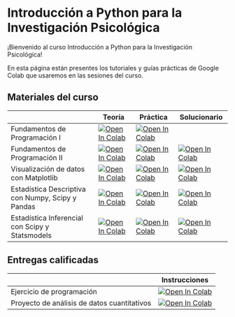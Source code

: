 # Introducción a Python para la Investigación Psicológica

¡Bienvenido al curso Introducción a Python para la Investigación Psicológica! 

En esta página están presentes los tutoriales y guías prácticas de Google Colab que usaremos en las sesiones del curso. 

## Materiales del curso

|   | Teoría | Práctica | Solucionario |
| - | --- | ---- | ---- |
| Fundamentos de Programación I | [![Open In Colab](https://colab.research.google.com/assets/colab-badge.svg)](https://colab.research.google.com/github/renatoparedes/IntroPythonInvestigacionPsicologia/blob/master/IntroduccionaPython/FundamentosdeProgramacion_I.ipynb)|[![Open In Colab](https://colab.research.google.com/assets/colab-badge.svg)](https://colab.research.google.com/github/renatoparedes/IntroPythonInvestigacionPsicologia/blob/master/IntroduccionaPython/Practica_FundamentosdeProgramacion_I.ipynb)|
| Fundamentos de Programación II | [![Open In Colab](https://colab.research.google.com/assets/colab-badge.svg)](https://colab.research.google.com/github/renatoparedes/IntroPythonInvestigacionPsicologia/blob/master/IntroduccionaPython/FundamentosdeProgramacion_II.ipynb)|[![Open In Colab](https://colab.research.google.com/assets/colab-badge.svg)](https://colab.research.google.com/github/renatoparedes/IntroPythonInvestigacionPsicologia/blob/master/IntroduccionaPython/Practica_FundamentosdeProgramacion_II.ipynb)|[![Open In Colab](https://colab.research.google.com/assets/colab-badge.svg)](https://colab.research.google.com/github/renatoparedes/IntroPythonInvestigacionPsicologia/blob/master/IntroduccionaPython/Solucionario_FundamentosdeProgramacion_II.ipynb)|
| Visualización de datos con Matplotlib | [![Open In Colab](https://colab.research.google.com/assets/colab-badge.svg)](https://colab.research.google.com/github/renatoparedes/IntroPythonInvestigacionPsicologia/blob/master/AnalisisdeDatosCuantitativos/VisualizaciondedatosconMatplotlib.ipynb)| [![Open In Colab](https://colab.research.google.com/assets/colab-badge.svg)](https://colab.research.google.com/github/renatoparedes/IntroPythonInvestigacionPsicologia/blob/master/AnalisisdeDatosCuantitativos/Practica_VisualizaciondedatosconMatplotlib.ipynb) | [![Open In Colab](https://colab.research.google.com/assets/colab-badge.svg)](https://colab.research.google.com/github/renatoparedes/IntroPythonInvestigacionPsicologia/blob/master/AnalisisdeDatosCuantitativos/Solucionario_VisualizaciondedatosconMatplotlib.ipynb)
| Estadística Descriptiva con Numpy, Scipy y Pandas | [![Open In Colab](https://colab.research.google.com/assets/colab-badge.svg)](https://colab.research.google.com/github/renatoparedes/IntroPythonInvestigacionPsicologia/blob/master/AnalisisdeDatosCuantitativos/EstadisticaDescriptiva.ipynb)|[![Open In Colab](https://colab.research.google.com/assets/colab-badge.svg)](https://colab.research.google.com/github/renatoparedes/IntroPythonInvestigacionPsicologia/blob/master/AnalisisdeDatosCuantitativos/Practica_EstadisticaDescriptiva.ipynb) |[![Open In Colab](https://colab.research.google.com/assets/colab-badge.svg)](https://colab.research.google.com/github/renatoparedes/IntroPythonInvestigacionPsicologia/blob/master/AnalisisdeDatosCuantitativos/Solucionario_EstadisticaDescriptiva.ipynb)
| Estadística Inferencial con Scipy y Statsmodels | [![Open In Colab](https://colab.research.google.com/assets/colab-badge.svg)](https://colab.research.google.com/github/renatoparedes/IntroPythonInvestigacionPsicologia/blob/master/AnalisisdeDatosCuantitativos/EstadisticaInferencial.ipynb)|[![Open In Colab](https://colab.research.google.com/assets/colab-badge.svg)](https://colab.research.google.com/github/renatoparedes/IntroPythonInvestigacionPsicologia/blob/master/AnalisisdeDatosCuantitativos/Practica_EstadisticaInferencial.ipynb)| [![Open In Colab](https://colab.research.google.com/assets/colab-badge.svg)](https://colab.research.google.com/github/renatoparedes/IntroPythonInvestigacionPsicologia/blob/master/AnalisisdeDatosCuantitativos/Solucionario_EstadisticaInferencial.ipynb)

## Entregas calificadas

|   | Instrucciones |
| - | --- | 
| Ejercicio de programación | [![Open In Colab](https://colab.research.google.com/assets/colab-badge.svg)](https://colab.research.google.com/github/renatoparedes/IntroPythonInvestigacionPsicologia/blob/master/EntregasCalificadas/EjerciciodeProgramacion.ipynb)|
| Proyecto de análisis de datos cuantitativos | [![Open In Colab](https://colab.research.google.com/assets/colab-badge.svg)](https://colab.research.google.com/github/renatoparedes/IntroPythonInvestigacionPsicologia/blob/master/EntregasCalificadas/ProyectodeAnalisisdeDatosCuantitativos.ipynb)|